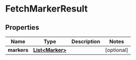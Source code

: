 # FetchMarkerResult

## Properties
Name | Type | Description | Notes
------------ | ------------- | ------------- | -------------
**markers** | [**List&lt;Marker&gt;**](Marker.md) |  |  [optional]
